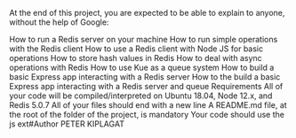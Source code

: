 At the end of this project, you are expected to be able to explain to anyone, without the help of Google:

How to run a Redis server on your machine How to run simple operations with the Redis client How to use a Redis client with Node JS for basic operations How to store hash values in Redis How to deal with async operations with Redis How to use Kue as a queue system How to build a basic Express app interacting with a Redis server How to the build a basic Express app interacting with a Redis server and queue Requirements All of your code will be compiled/interpreted on Ubuntu 18.04, Node 12.x, and Redis 5.0.7 All of your files should end with a new line A README.md file, at the root of the folder of the project, is mandatory Your code should use the js ext#Author PETER KIPLAGAT
